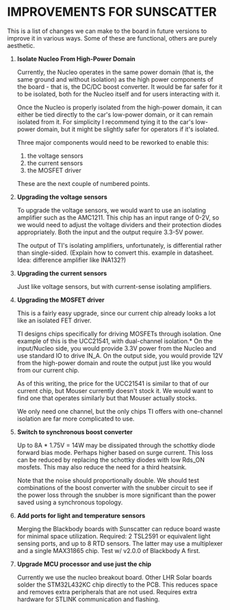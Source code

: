 # IMPROVEMENTS FOR SUNSCATTER

This is a list of changes we can make to the board in future versions to improve
it in various ways. Some of these are functional, others are purely aesthetic.

1. **Isolate Nucleo From High-Power Domain**

   Currently, the Nucleo operates in the same power domain (that is, the same
   ground and without isolation) as the high power components of the board -
   that is, the DC/DC boost converter. It would be far safer for it to be
   isolated, both for the Nucleo itself and for users interacting with it.

   Once the Nucleo is properly isolated from the high-power domain, it can
   either be tied directly to the car's low-power domain, or it can remain
   isolated from it. For simplicity I recommend tying it to the car's low-power
   domain, but it might be slightly safer for operators if it's isolated.

   Three major components would need to be reworked to enable this:
   1. the voltage sensors
   2. the current sensors
   3. the MOSFET driver

   These are the next couple of numbered points.

2. **Upgrading the voltage sensors**

   To upgrade the voltage sensors, we would want to use an isolating amplifier
   such as the AMC1211. This chip has an input range of 0-2V, so we would need
   to adjust the voltage dividers and their protection diodes appropriately.
   Both the input and the output require 3.3-5V power.

   The output of TI's isolating amplifiers, unfortunately, is differential
   rather than single-sided. (Explain how to convert this. example in
   datasheet. Idea: difference amplifier like INA132?)

3. **Upgrading the current sensors**

   Just like voltage sensors, but with current-sense isolating amplifiers.

4. **Upgrading the MOSFET driver**

   This is a fairly easy upgrade, since our current chip already looks a lot
   like an isolated FET driver.

   TI designs chips specifically for driving MOSFETs through isolation. One
   example of this is the UCC21541, with dual-channel isolation.* On the
   input/Nucleo side, you would provide 3.3V power from the Nucleo and use
   standard IO to drive IN_A. On the output side, you would provide 12V from the
   high-power domain and route the output just like you would from our current
   chip.

   As of this writing, the price for the UCC21541 is similar to that of our
   current chip, but Mouser currently doesn't stock it. We would want to find
   one that operates similarly but that Mouser actually stocks.

   We only need one channel, but the only chips TI offers with one-channel
   isolation are far more complicated to use.

5. **Switch to synchronous boost converter**

   Up to 8A * 1.75V = 14W may be dissipated through the schottky diode forward
   bias mode. Perhaps higher based on surge current. This loss can be reduced by
   replacing the schottky diodes with low Rds_ON mosfets. This may also reduce
   the need for a third heatsink.

   Note that the noise should proportionally double. We should test combinations
   of the boost converter with the snubber circuit to see if the power loss
   through the snubber is more significant than the power saved using a
   synchronous topology.

6. **Add ports for light and temperature sensors**

    Merging the Blackbody boards with Sunscatter can reduce board waste for
    minimal space utilization. Required: 2 TSL2591 or equivalent light sensing
    ports, and up to 8 RTD sensors. The latter may use a multiplexer and a
    single MAX31865 chip. Test w/ v2.0.0 of Blackbody A first.

7. **Upgrade MCU processor and use just the chip**

    Currently we use the nucleo breakout board. Other LHR Solar boards solder
    the STM32L432KC chip directly to the PCB. This reduces space and removes
    extra peripherals that are not used. Requires extra hardware for STLINK
    communication and flashing. 
